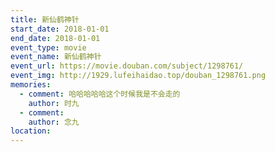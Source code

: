 ```yaml
---
title: 新仙鹤神针
start_date: 2018-01-01
end_date: 2018-01-01
event_type: movie
event_name: 新仙鹤神针
event_url: https://movie.douban.com/subject/1298761/
event_img: http://1929.lufeihaidao.top/douban_1298761.png
memories:
  - comment: 哈哈哈哈哈这个时候我是不会走的
    author: 时九
  - comment: 
    author: 念九
location: 
---
```

